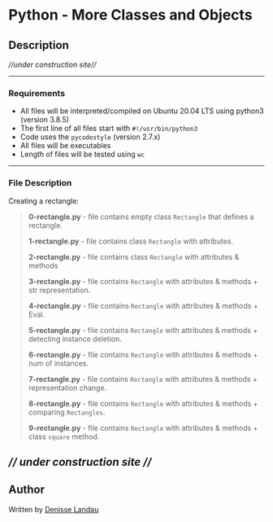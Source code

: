 # Python - More Classes and Objects

## Description

*//under construction site//*

---

### Requirements

- All files will be interpreted/compiled on Ubuntu 20.04 LTS using python3 (version 3.8.5)
- The first line of all files start with ``#!/usr/bin/python3``
- Code uses the ``pycodestyle`` (version 2.7.x)
- All files will be executables
- Length of files will be tested using ``wc``

---

### File Description

Creating a rectangle:
>**0-rectangle.py** - file contains empty class ``Rectangle`` that defines a rectangle.
>
>**1-rectangle.py** - file contains class ``Rectangle`` with attributes.
>
>**2-rectangle.py** - file contains class ``Rectangle`` with attributes & methods
>
>**3-rectangle.py** - file contains ``Rectangle`` with attributes & methods + str representation.
>
>**4-rectangle.py** - file contains ``Rectangle`` with attributes & methods + Eval.
>
>**5-rectangle.py** - file contains ``Rectangle`` with attributes & methods + detecting instance deletion.
>
>**6-rectangle.py** - file contains ``Rectangle`` with attributes & methods + num of instances.
>
>**7-rectangle.py** - file contains ``Rectangle`` with attributes & methods + representation change.
>
>**8-rectangle.py** - file contains ``Rectangle`` with attributes & methods + comparing ``Rectangles``.
>
>**9-rectangle.py** - file contains ``Rectangle`` with attributes & methods + class ``square`` method.

  *// under construction site //*
---

## Author

Written by [Denisse Landau](https://www.linkedin.com/in/denisselandau/ "Denisse Landau")